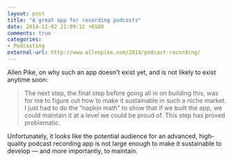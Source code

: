 ```yaml
---
layout: post
title: "A great app for recording podcasts"
date: 2014-12-02 21:09:12 +0100
comments: true
categories: 
- Podcasting
external-url: http://www.allenpike.com/2014/podcast-recording/
---
```


Allen Pike, on why such an app doesn't exist yet, and is not likely to exist anytime soon:

> The next step, the final step before going all in on building this, was for me to figure out how to make it sustainable in such a niche market. I just had to do the “napkin math” to show that if we built the app, we could maintain it at a level we could be proud of. This step has proved problematic.

Unfortunately, it looks like the potential audience for an advanced, high-quality podcast recording app is not large enough to make it sustainable to develop — and more importantly, to maintain.